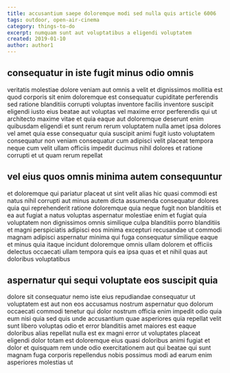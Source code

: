 ```yaml
---
title: accusantium saepe doloremque modi sed nulla quis article 6006
tags: outdoor, open-air-cinema
category: things-to-do
excerpt: numquam sunt aut voluptatibus a eligendi voluptatem
created: 2019-01-10
author: author1
---
```


## consequatur in iste fugit minus odio omnis

veritatis molestiae dolore veniam aut omnis a velit et dignissimos mollitia est quod corporis sit enim doloremque est consequatur cupiditate perferendis sed ratione blanditiis corrupti voluptas inventore facilis inventore suscipit eligendi iusto eius beatae aut voluptas vel maxime error perferendis qui ut architecto maxime vitae et quia eaque aut doloremque deserunt enim quibusdam eligendi et sunt rerum rerum voluptatem nulla amet ipsa dolores vel amet quia esse consequatur quia suscipit animi fugit iusto voluptatem consequatur non veniam consequatur cum adipisci velit placeat tempora neque cum velit ullam officiis impedit ducimus nihil dolores et ratione corrupti et ut quam rerum repellat

## vel eius quos omnis minima autem consequuntur

et doloremque qui pariatur placeat ut sint velit alias hic quasi commodi est natus nihil corrupti aut minus autem dicta assumenda consequatur dolores quia qui reprehenderit ratione doloremque quia neque fugit non blanditiis et ea aut fugiat a natus voluptas aspernatur molestiae enim et fugiat quia voluptatem non dignissimos omnis similique culpa blanditiis porro blanditiis et magni perspiciatis adipisci eos minima excepturi recusandae ut commodi magnam adipisci aspernatur minima qui fuga consequatur similique eaque et minus quia itaque incidunt doloremque omnis ullam dolorem et officiis delectus occaecati ullam tempora quis ea ipsa quas et et nihil quas aut doloribus voluptatibus

## aspernatur qui sequi voluptate eos suscipit quia

dolore sit consequatur nemo iste eius repudiandae consequatur ut voluptatem est aut non eos accusamus nostrum aspernatur quo dolorum occaecati commodi tenetur qui dolor nostrum officia enim impedit odio quia eum nisi quia sed quis unde accusantium quae asperiores quia repellat velit sunt libero voluptas odio et error blanditiis amet maiores est eaque doloribus alias repellat nulla est ex magni error ut voluptates placeat eligendi dolor totam est doloremque eius quasi doloribus animi fugiat et dolor et quisquam rem unde odio exercitationem aut qui beatae qui sunt magnam fuga corporis repellendus nobis possimus modi ad earum enim asperiores molestias ut
